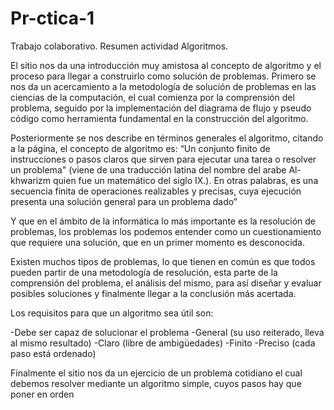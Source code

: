 # Pr-ctica-1
Trabajo colaborativo.
Resumen actividad Algoritmos.

El sitio nos da una introducción muy amistosa al concepto de algoritmo y el proceso para llegar a construirlo como solución de problemas. Primero se nos da un acercamiento a la metodología de solución de problemas en las ciencias de la computación, el cual comienza por la comprensión del problema, seguido por la implementación del diagrama de flujo y pseudo código como herramienta fundamental en la construcción del algoritmo.

Posteriormente se nos describe en términos generales el algoritmo, citando a la página, el concepto de algoritmo es: “Un conjunto finito de instrucciones o pasos claros que sirven para ejecutar una tarea o resolver un problema" (viene de una traducción latina del nombre del arabe Al-khwarizm quien fue un matemático del siglo IX.). En otras palabras, es una secuencia finita de operaciones realizables y precisas, cuya ejecución presenta una solución general para un problema dado”

Y que en el ámbito de la informática lo más importante es la resolución de problemas, los problemas los podemos entender como un cuestionamiento que requiere una solución, que en un primer momento es desconocida.  

Existen muchos tipos de problemas, lo que tienen en común es que todos  pueden partir de una metodología de resolución, esta parte de la comprensión del problema, el análisis del mismo, para así diseñar y evaluar posibles soluciones y finalmente llegar a la conclusión más acertada.

Los requisitos para que un algoritmo sea útil son: 

-Debe ser capaz de solucionar el problema
-General (su uso reiterado, lleva al mismo resultado)
-Claro (libre de ambigüedades)
-Finito
-Preciso (cada paso está ordenado)

Finalmente el sitio nos da un ejercicio de un problema cotidiano el cual debemos resolver mediante un algoritmo simple, cuyos pasos hay que poner en orden





